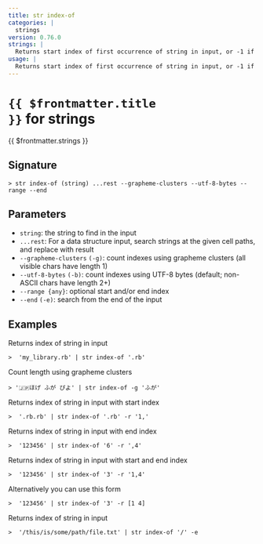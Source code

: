 ```yaml
---
title: str index-of
categories: |
  strings
version: 0.76.0
strings: |
  Returns start index of first occurrence of string in input, or -1 if no match
usage: |
  Returns start index of first occurrence of string in input, or -1 if no match
---
```


# <code>{{ $frontmatter.title }}</code> for strings

<div class='command-title'>{{ $frontmatter.strings }}</div>

## Signature

```> str index-of (string) ...rest --grapheme-clusters --utf-8-bytes --range --end```

## Parameters

 -  `string`: the string to find in the input
 -  `...rest`: For a data structure input, search strings at the given cell paths, and replace with result
 -  `--grapheme-clusters` `(-g)`: count indexes using grapheme clusters (all visible chars have length 1)
 -  `--utf-8-bytes` `(-b)`: count indexes using UTF-8 bytes (default; non-ASCII chars have length 2+)
 -  `--range {any}`: optional start and/or end index
 -  `--end` `(-e)`: search from the end of the input

## Examples

Returns index of string in input
```shell
>  'my_library.rb' | str index-of '.rb'
```

Count length using grapheme clusters
```shell
> '🇯🇵ほげ ふが ぴよ' | str index-of -g 'ふが'
```

Returns index of string in input with start index
```shell
>  '.rb.rb' | str index-of '.rb' -r '1,'
```

Returns index of string in input with end index
```shell
>  '123456' | str index-of '6' -r ',4'
```

Returns index of string in input with start and end index
```shell
>  '123456' | str index-of '3' -r '1,4'
```

Alternatively you can use this form
```shell
>  '123456' | str index-of '3' -r [1 4]
```

Returns index of string in input
```shell
>  '/this/is/some/path/file.txt' | str index-of '/' -e
```
